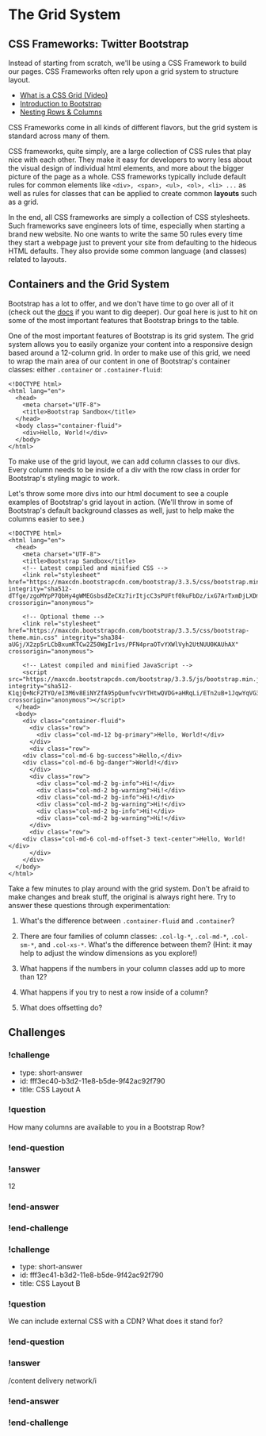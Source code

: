 # The Grid System


## CSS Frameworks: Twitter Bootstrap

Instead of starting from scratch, we'll be using a CSS Framework to build our pages. CSS Frameworks often rely upon a grid system to structure layout.

* [What is a CSS Grid (Video)](https://youtu.be/0IrWRuEyXYA)
* [Introduction to Bootstrap](https://learn.galvanize.com/content/gSchool/html-css-curriculum/master/CSS/Frameworks/Bootstrap.md)
* [Nesting Rows & Columns](https://getbootstrap.com/docs/4.0/layout/grid/#nesting)

CSS Frameworks come in all kinds of different flavors, but the grid system is standard across many of them.

CSS frameworks, quite simply, are a large collection of CSS rules that play nice with each other. They make it easy for developers to worry less about the visual design of individual html elements, and more about the bigger picture of the page as a whole. CSS frameworks typically include default rules for common elements like `<div>, <span>, <ul>, <ol>, <li> ...` as well as rules for classes that can be applied to create common __layouts__ such as a grid.

In the end, all CSS frameworks are simply a collection of CSS stylesheets. Such frameworks save engineers lots of time, especially when starting a brand new website. No one wants to write the same 50 rules every time they start a webpage just to prevent your site from defaulting to the hideous HTML defaults. They also provide some common language (and classes) related to layouts.



## Containers and the Grid System

Bootstrap has a lot to offer, and we don't have time to go over all of it (check out the [docs](http://getbootstrap.com/)  if you want to dig deeper). Our goal here is just to hit on some of the most important features that Bootstrap brings to the table.

One of the most important features of Bootstrap is its grid system. The grid system allows you to easily organize your content into a responsive design based around a 12-column grid. In order to make use of this grid, we need to wrap the main area of our content in one of Bootstrap's container classes: either `.container` or `.container-fluid`:

```
<!DOCTYPE html>
<html lang="en">
  <head>
    <meta charset="UTF-8">
    <title>Bootstrap Sandbox</title>
  </head>
  <body class="container-fluid">
    <div>Hello, World!</div>
  </body>
</html>
```

To make use of the grid layout, we can add column classes to our divs. Every column needs to be inside of a div with the row class in order for Bootstrap's styling magic to work.

Let's throw some more divs into our html document to see a couple examples of Bootstrap's grid layout in action. (We'll throw in some of Bootstrap's default background classes as well, just to help make the columns easier to see.)

```
<!DOCTYPE html>
<html lang="en">
  <head>
    <meta charset="UTF-8">
    <title>Bootstrap Sandbox</title>
    <!-- Latest compiled and minified CSS -->
    <link rel="stylesheet" href="https://maxcdn.bootstrapcdn.com/bootstrap/3.3.5/css/bootstrap.min.css" integrity="sha512-dTfge/zgoMYpP7QbHy4gWMEGsbsdZeCXz7irItjcC3sPUFtf0kuFbDz/ixG7ArTxmDjLXDmezHubeNikyKGVyQ==" crossorigin="anonymous">

    <!-- Optional theme -->
    <link rel="stylesheet" href="https://maxcdn.bootstrapcdn.com/bootstrap/3.3.5/css/bootstrap-theme.min.css" integrity="sha384-aUGj/X2zp5rLCbBxumKTCw2Z50WgIr1vs/PFN4praOTvYXWlVyh2UtNUU0KAUhAX" crossorigin="anonymous">

    <!-- Latest compiled and minified JavaScript -->
    <script src="https://maxcdn.bootstrapcdn.com/bootstrap/3.3.5/js/bootstrap.min.js" integrity="sha512-K1qjQ+NcF2TYO/eI3M6v8EiNYZfA95pQumfvcVrTHtwQVDG+aHRqLi/ETn2uB+1JqwYqVG3LIvdm9lj6imS/pQ==" crossorigin="anonymous"></script>
  </head>
  <body>
    <div class="container-fluid">
      <div class="row">
    	<div class="col-md-12 bg-primary">Hello, World!</div>
      </div>
      <div class="row">
  	<div class="col-md-6 bg-success">Hello,</div>
  	<div class="col-md-6 bg-danger">World!</div>
      </div>
      <div class="row">
        <div class="col-md-2 bg-info">Hi!</div>
        <div class="col-md-2 bg-warning">Hi!</div>
        <div class="col-md-2 bg-info">Hi!</div>
        <div class="col-md-2 bg-warning">Hi!</div>
        <div class="col-md-2 bg-info">Hi!</div>
        <div class="col-md-2 bg-warning">Hi!</div>
      </div>
      <div class="row">
  	<div class="col-md-6 col-md-offset-3 text-center">Hello, World!</div>
      </div>
    </div>
  </body>
</html>
```

Take a few minutes to play around with the grid system. Don't be afraid to make changes and break stuff, the original is always right here. Try to answer these questions through experimentation:

1. What's the difference between `.container-fluid` and `.container`?

2. There are four families of column classes: `.col-lg-*`, `.col-md-*`, `.col-sm-*`, and `.col-xs-*`. What's the difference between them? (Hint: it may help to adjust the window dimensions as you explore!)

3. What happens if the numbers in your column classes add up to more than 12?

4. What happens if you try to nest a row inside of a column?

5. What does offsetting do?

## Challenges

<!-- Question -->

### !challenge

* type: short-answer
* id: fff3ec40-b3d2-11e8-b5de-9f42ac92f790
* title: CSS Layout A

### !question

How many columns are available to you in a Bootstrap Row?

### !end-question

### !answer

12

### !end-answer

### !end-challenge

<!-- Question -->

### !challenge

* type: short-answer
* id: fff3ec41-b3d2-11e8-b5de-9f42ac92f790
* title: CSS Layout B

### !question

We can include external CSS with a CDN? What does it stand for?

### !end-question

### !answer

/content delivery network/i

### !end-answer

### !end-challenge
